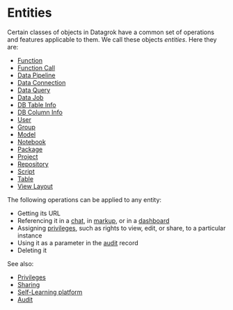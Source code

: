 <!-- TITLE: Entities -->
<!-- SUBTITLE: -->

# Entities

Certain classes of objects in Datagrok have a common set of operations and features applicable to
them. We call these objects _entities_. Here they are:

  * [Function](functions/function.md)
  * [Function Call](functions/function-call.md)
  * [Data Pipeline](../access/data-pipeline.md)
  * [Data Connection](../access/data-connection.md)
  * [Data Query](../access/data-query.md)
  * [Data Job](../access/data-job.md)
  * [DB Table Info](../access/db-table-info.md)
  * [DB Column Info](../access/db-column-info.md)
  * [User](../govern/user.md)
  * [Group](../govern/group.md)
  * [Model](../learn/predictive-modeling.md)
  * [Notebook](../develop/jupyter-notebook.md)
  * [Package](../develop/develop.md#packages)
  * [Project](project.md)
  * [Repository](../access/connectors/git.md)
  * [Script](../compute/scripting.md)
  * [Table](table.md)
  * [View Layout](../visualize/view-layout.md)

The following operations can be applied to any entity:

  * Getting its URL
  * Referencing it in a [chat](../collaborate/chat.md), in [markup](markup.md), or in a [dashboard](dashboard.md)
  * Assigning [privileges](../govern/authorization.md), such as rights to view, edit, or share, to a particular instance
  * Using it as a parameter in the [audit](../govern/audit.md) record
  * Deleting it

See also:

  * [Privileges](../govern/authorization.md)
  * [Sharing](../collaborate/sharing.md)
  * [Self-Learning platform](../learn/self-learning-platform.md)
  * [Audit](../govern/audit.md)
